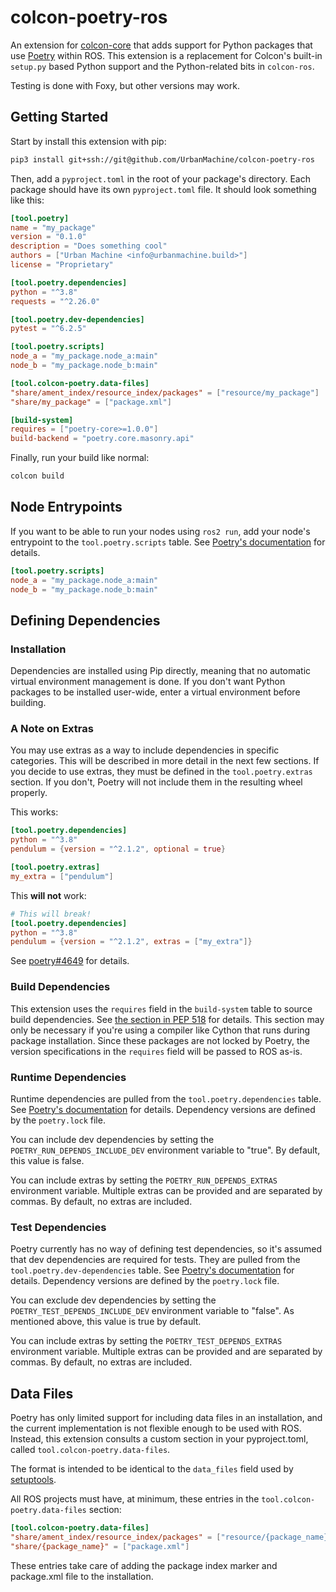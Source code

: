 # colcon-poetry-ros

An extension for [colcon-core][colcon-core] that adds support for Python
packages that use [Poetry][poetry] within ROS. This extension is a replacement
for Colcon's built-in `setup.py` based Python support and the Python-related
bits in `colcon-ros`.

Testing is done with Foxy, but other versions may work.

## Getting Started

Start by install this extension with pip:

```bash
pip3 install git+ssh://git@github.com/UrbanMachine/colcon-poetry-ros
```

Then, add a `pyproject.toml` in the root of your package's directory. Each
package should have its own `pyproject.toml` file. It should look something
like this:

```toml
[tool.poetry]
name = "my_package"
version = "0.1.0"
description = "Does something cool"
authors = ["Urban Machine <info@urbanmachine.build>"]
license = "Proprietary"

[tool.poetry.dependencies]
python = "^3.8"
requests = "^2.26.0"

[tool.poetry.dev-dependencies]
pytest = "^6.2.5"

[tool.poetry.scripts]
node_a = "my_package.node_a:main"
node_b = "my_package.node_b:main"

[tool.colcon-poetry.data-files]
"share/ament_index/resource_index/packages" = ["resource/my_package"]
"share/my_package" = ["package.xml"]

[build-system]
requires = ["poetry-core>=1.0.0"]
build-backend = "poetry.core.masonry.api"
```

Finally, run your build like normal:

```bash
colcon build
```

## Node Entrypoints

If you want to be able to run your nodes using `ros2 run`, add your node's
entrypoint to the `tool.poetry.scripts` table. See
[Poetry's documentation][poetry-scripts] for details.

```toml
[tool.poetry.scripts]
node_a = "my_package.node_a:main"
node_b = "my_package.node_b:main"
```

[poetry-scripts]: https://python-poetry.org/docs/pyproject/#scripts

## Defining Dependencies

### Installation

Dependencies are installed using Pip directly, meaning that no automatic
virtual environment management is done. If you don't want Python packages to
be installed user-wide, enter a virtual environment before building.

### A Note on Extras

You may use extras as a way to include dependencies in specific categories.
This will be described in more detail in the next few sections. If you
decide to use extras, they must be defined in the `tool.poetry.extras`
section. If you don't, Poetry will not include them in the resulting wheel
properly.

This works:

```toml
[tool.poetry.dependencies]
python = "^3.8"
pendulum = {version = "^2.1.2", optional = true}

[tool.poetry.extras]
my_extra = ["pendulum"]
```

This **will not** work:

```toml
# This will break!
[tool.poetry.dependencies]
python = "^3.8"
pendulum = {version = "^2.1.2", extras = ["my_extra"]}
```

See [poetry#4649][poetry-bug] for details.

[poetry-bug]: https://github.com/python-poetry/poetry/issues/4649

### Build Dependencies

This extension uses the `requires` field in the `build-system` table to source
build dependencies. See [the section in PEP 518][build-system-requires] for
details. This section may only be necessary if you're using a compiler like
Cython that runs during package installation. Since these packages are not
locked by Poetry, the version specifications in the `requires` field will be
passed to ROS as-is.

### Runtime Dependencies

Runtime dependencies are pulled from the `tool.poetry.dependencies` table. See
[Poetry's documentation][tool-poetry-dependencies] for details. Dependency
versions are defined by the `poetry.lock` file.

You can include dev dependencies by setting the
`POETRY_RUN_DEPENDS_INCLUDE_DEV` environment variable to "true". By default,
this value is false.

You can include extras by setting the
`POETRY_RUN_DEPENDS_EXTRAS` environment variable. Multiple extras can be
provided and are separated by commas. By default, no extras are included.

### Test Dependencies

Poetry currently has no way of defining test dependencies, so it's assumed
that dev dependencies are required for tests. They are pulled from the
`tool.poetry.dev-dependencies` table. See
[Poetry's documentation][tool-poetry-dependencies] for details. Dependency
versions are defined by the `poetry.lock` file.

You can exclude dev dependencies by setting the
`POETRY_TEST_DEPENDS_INCLUDE_DEV` environment variable to "false". As
mentioned above, this value is true by default.

You can include extras by setting the
`POETRY_TEST_DEPENDS_EXTRAS` environment variable. Multiple extras can be
provided and are separated by commas. By default, no extras are included.

[poetry]: https://python-poetry.org/
[colcon-core]: https://github.com/colcon/colcon-core
[build-system-requires]: https://www.python.org/dev/peps/pep-0518/#build-system-table
[tool-poetry-dependencies]: https://python-poetry.org/docs/pyproject/#dependencies-and-dev-dependencies

## Data Files

Poetry has only limited support for including data files in an installation,
and the current implementation is not flexible enough to be used with ROS.
Instead, this extension consults a custom section in your pyproject.toml,
called `tool.colcon-poetry.data-files`.

The format is intended to be identical to the `data_files` field used by
[setuptools][setuptools-data-files].

All ROS projects must have, at minimum, these entries in the
`tool.colcon-poetry.data-files` section:

```toml
[tool.colcon-poetry.data-files]
"share/ament_index/resource_index/packages" = ["resource/{package_name}"]
"share/{package_name}" = ["package.xml"]
```

These entries take care of adding the package index marker and package.xml
file to the installation.

[setuptools-data-files]: https://setuptools.pypa.io/en/latest/userguide/datafiles.html
